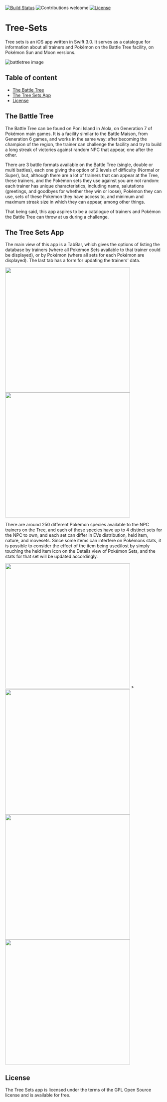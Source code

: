 [![Build Status](https://travis-ci.org/cristiannomartins/Tree-Sets.svg?branch=master)](https://travis-ci.org/cristiannomartins/Tree-Sets)
![Contributions welcome](https://img.shields.io/badge/contributions-welcome-brightgreen.svg)
[![License](https://img.shields.io/badge/license-GPL%20License-brightgreen.svg)](https://opensource.org/licenses/GPL-3.0)

# Tree-Sets
Tree sets is an iOS app written in Swift 3.0. It serves as a catalogue for information about all trainers and Pokémon on the Battle Tree facility, on Pokémon Sun and Moon versions.

![battletree image](https://www.serebii.net/sunmoon/battletree.jpg)

## Table of content

- [The Battle Tree](#the-battle-tree)
- [The Tree Sets App](#the-tree-sets-app)
- [License](#license)

## The Battle Tree
The Battle Tree can be found on Poni Island in Alola, on Generation 7 of Pokémon main games. It is a facility similar to the Battle Maison, from Generation 6 games, and works in the same way: after becoming the champion of the region, the trainer can challenge the facility and try to build a long streak of victories against random NPC that appear, one after the other.

There are 3 battle formats available on the Battle Tree (single, double or multi battles), each one giving the option of 2 levels of difficulty (Normal or Super), but, although there are a lot of trainers that can appear at the Tree, these trainers, and the Pokémon sets they use against you are not random: each trainer has unique characteristics, including name, salutations (greetings, and goodbyes for whether they win or loose), Pokémon they can use, sets of these Pokémon they have access to, and minimum and maximum streak size in which they can appear, among other things.

That being said, this app aspires to be a catalogue of trainers and Pokémon the Battle Tree can throw at us during a challenge.

## The Tree Sets App
The main view of this app is a TabBar, which gives the options of listing the database by trainers (where all Pokémon Sets available to that trainer could be displayed), or by Pokémon (where all sets for each Pokémon are displayed). The last tab has a form for updating the trainers' data.

<img src="https://github.com/cristiannomartins/Tree-Sets/blob/master/Tree%20Sets/Assets.xcassets/Screenshots/Screenshots.imageset/TreeSetsShot.png?raw=true" width="400"/> <img src="https://github.com/cristiannomartins/Tree-Sets/blob/master/Tree%20Sets/Assets.xcassets/Screenshots/Screenshots.imageset/PokemonSets.png?raw=true" width="400"/>

There are around 250 different Pokémon species available to the NPC trainers on the Tree, and each of these species have up to 4 distinct sets for the NPC to own, and each set can differ in EVs distribution, held item, nature, and movesets. Since some items can interfere on Pokémons stats, it is possible to consider the effect of the item being used/lost by simply touching the held item icon on the Details view of Pokémon Sets, and the stats for that set will be updated accordingly.

<img src="https://github.com/cristiannomartins/Tree-Sets/blob/master/Tree%20Sets/Assets.xcassets/Screenshots/Screenshots.imageset/TreeSetsShot.png?raw=true" width="400"/> > <img src="https://github.com/cristiannomartins/Tree-Sets/blob/master/Tree%20Sets/Assets.xcassets/Screenshots/Screenshots.imageset/PokemonSets.png?raw=true" width="400"/>
<img src="https://github.com/cristiannomartins/Tree-Sets/blob/master/Tree%20Sets/Assets.xcassets/Screenshots/Screenshots.imageset/Details.png?raw=true" width="400"/> <img src="https://github.com/cristiannomartins/Tree-Sets/blob/master/Tree%20Sets/Assets.xcassets/Screenshots/Screenshots.imageset/DetailsWPUsed.png?raw=true" width="400"/>

## License
The Tree Sets app is licensed under the terms of the GPL Open Source license and is available for free.
